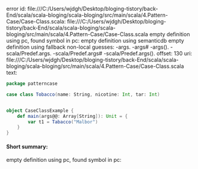 error id: file:///C:/Users/wjdgh/Desktop/bloging-tistory/back-End/scala/scala-bloging/scala-bloging/src/main/scala/4.Pattern-Case/Case-Class.scala:
file:///C:/Users/wjdgh/Desktop/bloging-tistory/back-End/scala/scala-bloging/scala-bloging/src/main/scala/4.Pattern-Case/Case-Class.scala
empty definition using pc, found symbol in pc: 
empty definition using semanticdb
empty definition using fallback
non-local guesses:
	 -args.
	 -args#
	 -args().
	 -scala/Predef.args.
	 -scala/Predef.args#
	 -scala/Predef.args().
offset: 130
uri: file:///C:/Users/wjdgh/Desktop/bloging-tistory/back-End/scala/scala-bloging/scala-bloging/src/main/scala/4.Pattern-Case/Case-Class.scala
text:
```scala
package patterncase

case class Tobacco(name: String, nicotine: Int, tar: Int)


object CaseClassExample {
    def main(args@@: Array[String]): Unit = {
        var t1 = Tabacco("Malbor")
    }
}


```


#### Short summary: 

empty definition using pc, found symbol in pc: 